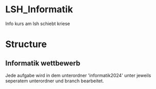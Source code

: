 # LSH_Informatik
Info kurs am lsh schiebt kriese

# Structure
## Informatik wettbewerb
Jede aufgabe wird in dem unterordner 'informatik2024' unter jeweils seperatem unterordner und branch bearbeitet. 
